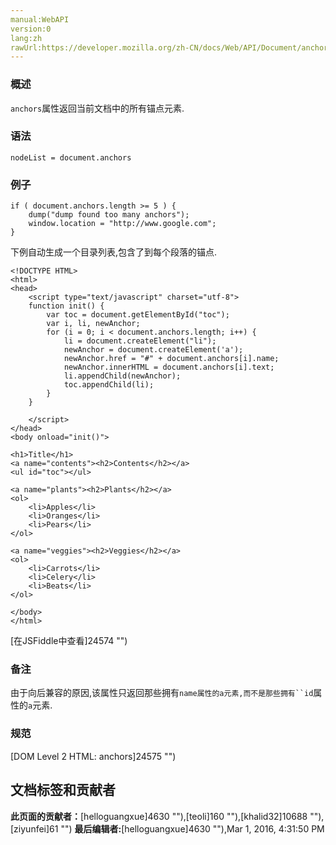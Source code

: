 ```yaml
---
manual:WebAPI
version:0
lang:zh
rawUrl:https://developer.mozilla.org/zh-CN/docs/Web/API/Document/anchors
---
```





### 概述<a name="Summary"></a>


`anchors`属性返回当前文档中的所有锚点元素.


### 语法<a name="Syntax"></a>

```
nodeList = document.anchors
```

### 例子<a name="Example"></a>

```
if ( document.anchors.length >= 5 ) {
    dump("dump found too many anchors");
    window.location = "http://www.google.com";
}
```


下例自动生成一个目录列表,包含了到每个段落的锚点.


```
<!DOCTYPE HTML>
<html>
<head>
    <script type="text/javascript" charset="utf-8">
    function init() {
        var toc = document.getElementById("toc");
        var i, li, newAnchor;
        for (i = 0; i < document.anchors.length; i++) {
            li = document.createElement("li");
            newAnchor = document.createElement('a');
            newAnchor.href = "#" + document.anchors[i].name;
            newAnchor.innerHTML = document.anchors[i].text;
            li.appendChild(newAnchor);
            toc.appendChild(li);
        }
    }

    </script>
</head>
<body onload="init()">

<h1>Title</h1>
<a name="contents"><h2>Contents</h2></a>
<ul id="toc"></ul>

<a name="plants"><h2>Plants</h2></a>
<ol>
    <li>Apples</li>
    <li>Oranges</li>
    <li>Pears</li>
</ol>

<a name="veggies"><h2>Veggies</h2></a>
<ol>
    <li>Carrots</li>
    <li>Celery</li>
    <li>Beats</li>
</ol>

</body>
</html>
```


[在JSFiddle中查看]24574 "")


### 备注<a name="Notes"></a>


由于向后兼容的原因,该属性只返回那些拥有`name属性的a元素,而不是那些拥有``id`属性的`a`元素.


### 规范<a name="Specification"></a>


[DOM Level 2 HTML: anchors]24575 "")




## 文档标签和贡献者
**此页面的贡献者：**[helloguangxue]4630 ""),[teoli]160 ""),[khalid32]10688 ""),[ziyunfei]61 "")
**最后编辑者:**[helloguangxue]4630 ""),<time>Mar 1, 2016, 4:31:50 PM</time>


